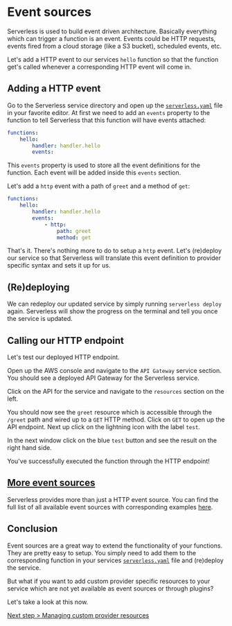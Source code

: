 # Event sources

Serverless is used to build event driven architecture. Basically everything which can trigger a function is an event.
Events could be HTTP requests, events fired from a cloud storage (like a S3 bucket), scheduled events, etc.

Let's add a HTTP event to our services `hello` function so that the function get's called whenever a corresponding HTTP
event will come in.

## Adding a HTTP event

Go to the Serverless service directory and open up the [`serverless.yaml`](../understanding-serverless/serverless-yaml.md)
file in your favorite editor. At first we need to add an `events` property to the function to tell Serverless that this
function will have events attached:

```yaml
functions:
    hello:
        handler: handler.hello
        events:
```

This `events` property is used to store all the event definitions for the function.
Each event will be added inside this `events` section.

Let's add a `http` event with a path of `greet` and a method of `get`:

```yaml
functions:
    hello:
        handler: handler.hello
        events:
            - http:
                path: greet
                method: get
```

That's it. There's nothing more to do to setup a `http` event. Let's (re)deploy our service so that Serverless will
translate this event definition to provider specific syntax and sets it up for us.

## (Re)deploying

We can redeploy our updated service by simply running `serverless deploy` again.
Serverless will show the progress on the terminal and tell you once the service is updated.

## Calling our HTTP endpoint

Let's test our deployed HTTP endpoint.

Open up the AWS console and navigate to the `API Gateway` service section. You should see a deployed API Gateway for
the Serverless service.

Click on the API for the service and navigate to the `resources` section on the left.

You should now see the `greet` resource which is accessible through the `/greet` path and wired up to a `GET` HTTP method.
Click on `GET` to open up the API endpoint. Next up click on the lightning icon with the label `test`.

In the next window click on the blue `test` button and see the result on the right hand side.

You've successfully executed the function through the HTTP endpoint!

## [More event sources](overview-of-event-sources.md)

Serverless provides more than just a HTTP event source. You can find the full list of all available event sources with
corresponding examples [here](overview-of-event-sources.md).

## Conclusion

Event sources are a great way to extend the functionality of your functions.
They are pretty easy to setup. You simply need to add them to the corresponding function in your services
[`serverless.yaml`](../understanding-serverless/serverless-yaml.md) file and (re)deploy the service.

But what if you want to add custom provider specific resources to your service which are not yet available as event
sources or through plugins?

Let's take a look at this now.

[Next step > Managing custom provider resources](custom-provider-resources.md)
